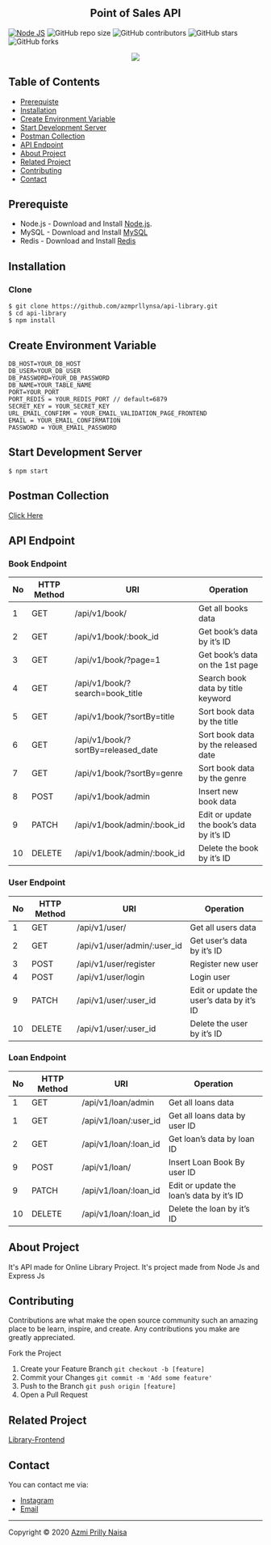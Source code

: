 <h2 align="center">Point of Sales API</h2>

[![Node JS](https://img.shields.io/badge/Dependencies-Express%20JS-green)](https://nodejs.org/en/)
![GitHub repo size](https://img.shields.io/github/repo-size/azmprllynsa/Point-Of-Sales-API)
![GitHub contributors](https://img.shields.io/github/contributors/azmprllynsa/Point-Of-Sales-API)
![GitHub stars](https://img.shields.io/github/stars/azmprllynsa/Point-Of-Sales-API?style=social)
![GitHub forks](https://img.shields.io/github/forks/azmprllynsa/Point-Of-Sales-API?style=social)

<p align="center" >
  <a href="https://nodejs.org/">
    <img src="https://cdn-images-1.medium.com/max/871/1*d2zLEjERsrs1Rzk_95QU9A.png">
  </a>
</p>

## Table of Contents

* [Prerequiste](#Prerequiste)
* [Installation](#Installation)
* [Create Environment Variable](#create-environment-variable)
* [Start Development Server](#Start-Development-Server)
* [Postman Collection](#Postman-Collection)
* [API Endpoint](#API-Endpoint)
* [About Project](#About-Project)
* [Related Project](#Related-Project)
* [Contributing](#Contributing)
* [Contact](#Contact)

## Prerequiste
- Node.js - Download and Install [Node.js](https://nodejs.org/en/).
- MySQL - Download and Install [MySQL](https://www.mysql.com/downloads/)
- Redis - Download and Install [Redis](https://redis.io/)


## Installation
### Clone
```
$ git clone https://github.com/azmprllynsa/api-library.git
$ cd api-library
$ npm install
```

## Create Environment Variable

```
DB_HOST=YOUR_DB_HOST
DB_USER=YOUR_DB_USER
DB_PASSWORD=YOUR_DB_PASSWORD
DB_NAME=YOUR_TABLE_NAME
PORT=YOUR_PORT
PORT_REDIS = YOUR_REDIS_PORT // default=6879
SECRET_KEY = YOUR_SECRET_KEY
URL_EMAIL_CONFIRM = YOUR_EMAIL_VALIDATION_PAGE_FRONTEND
EMAIL = YOUR_EMAIL_CONFIRMATION
PASSWORD = YOUR_EMAIL_PASSWORD
```

## Start Development Server
```
$ npm start
```

## Postman Collection
[Click Here](https://www.getpostman.com/collections/fc001183ae45c207af2a)


## API Endpoint
### Book Endpoint
| No  | HTTP Method | URI                                 | Operation                                  |
| --- | ----------- | ----------------------------------- | ------------------------------------------ |
| 1   | GET         | /api/v1/book/                       | Get all books data                         |
| 2   | GET         | /api/v1/book/:book_id               | Get book’s data by it’s ID                 |
| 3   | GET         | /api/v1/book/?page=1                | Get book’s data on the 1st page            |
| 4   | GET         | /api/v1/book/?search=book_title     | Search book data by title keyword          |
| 5   | GET         | /api/v1/book/?sortBy=title          | Sort book data by the title                |
| 6   | GET         | /api/v1/book/?sortBy=released_date  | Sort book data by the released date        |
| 7   | GET         | /api/v1/book/?sortBy=genre          | Sort book data by the genre                |
| 8   | POST        | /api/v1/book/admin                  | Insert new book data                       |
| 9   | PATCH       | /api/v1/book/admin/:book_id         | Edit or update the book’s data by it’s ID  |
| 10  | DELETE      | /api/v1/book/admin/:book_id         | Delete the book by it’s ID                 |

### User Endpoint
| No  | HTTP Method | URI                                 | Operation                                  |
| --- | ----------- | ----------------------------------- | ------------------------------------------ |
| 1   | GET         | /api/v1/user/                       | Get all users data                         |
| 2   | GET         | /api/v1/user/admin/:user_id         | Get user’s data by it’s ID                 |
| 3   | POST        | /api/v1/user/register               | Register new user                          |
| 4   | POST        | /api/v1/user/login                  | Login user                                 |
| 9   | PATCH       | /api/v1/user/:user_id               | Edit or update the user’s data by it’s ID  |
| 10  | DELETE      | /api/v1/user/:user_id               | Delete the user by it’s ID                 |

### Loan Endpoint
| No  | HTTP Method | URI                                 | Operation                                  |
| --- | ----------- | ----------------------------------- | ------------------------------------------ |
| 1   | GET         | /api/v1/loan/admin                  | Get all loans data                         |
| 1   | GET         | /api/v1/loan/:user_id               | Get all loans data by user ID              |
| 2   | GET         | /api/v1/loan/:loan_id               | Get loan’s data by loan ID                 |
| 9   | POST        | /api/v1/loan/                       | Insert Loan Book By user ID                |
| 9   | PATCH       | /api/v1/loan/:loan_id               | Edit or update the loan’s data by it’s ID  |
| 10  | DELETE      | /api/v1/loan/:loan_id               | Delete the loan by it’s ID                 |


## About Project
It's API made for Online Library Project. It's project made from Node Js and Express Js

## Contributing
Contributions are what make the open source community such an amazing place to be learn, inspire, and create. Any contributions you make are greatly appreciated.

Fork the Project
1. Create your Feature Branch  ```git checkout -b [feature]```
2. Commit your Changes ```git commit -m 'Add some feature'```
3. Push to the Branch ```git push origin [feature]```
4. Open a Pull Request

## Related Project
[Library-Frontend](https://github.com/azmprllynsa/Library-Vuejs)


## Contact
You can contact me via:
- [Instagram](https://instagram.com/azmprllynsa)
- [Email](azmi.naisa@gmail.com)


---
Copyright © 2020 [Azmi Prilly Naisa](https://github.com/azmprllynsa/)